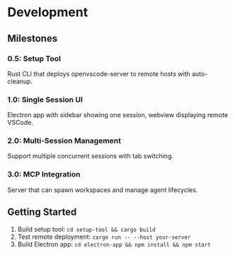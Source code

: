 # Development

## Milestones

### 0.5: Setup Tool
Rust CLI that deploys openvscode-server to remote hosts with auto-cleanup.

### 1.0: Single Session UI
Electron app with sidebar showing one session, webview displaying remote VSCode.

### 2.0: Multi-Session Management
Support multiple concurrent sessions with tab switching.

### 3.0: MCP Integration
Server that can spawn workspaces and manage agent lifecycles.

## Getting Started

1. Build setup tool: `cd setup-tool && cargo build`
2. Test remote deployment: `cargo run -- --host your-server`
3. Build Electron app: `cd electron-app && npm install && npm start`
